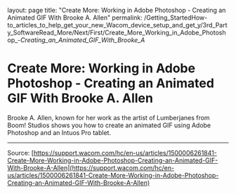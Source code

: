 layout: page
title: "Create More: Working in Adobe Photoshop - Creating an Animated GIF With Brooke A. Allen"
permalink: /Getting_StartedHow-to_articles_to_help_get_your_new_Wacom_device_setup_and_get_y/3rd_Party_SoftwareRead_More/Next/First/Create_More_Working_in_Adobe_Photoshop_-_Creating_an_Animated_GIF_With_Brooke_A_

# Create More: Working in Adobe Photoshop - Creating an Animated GIF With Brooke A. Allen

Brooke A. Allen, known for her work as the artist of Lumberjanes from Boom! Studios shows you how to create an animated GIF using Adobe Photoshop and an Intuos Pro tablet.

---
Source: [https://support.wacom.com/hc/en-us/articles/1500006261841-Create-More-Working-in-Adobe-Photoshop-Creating-an-Animated-GIF-With-Brooke-A-Allen](https://support.wacom.com/hc/en-us/articles/1500006261841-Create-More-Working-in-Adobe-Photoshop-Creating-an-Animated-GIF-With-Brooke-A-Allen)
